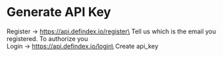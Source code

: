 # Generate API Key

Register -> https://api.defindex.io/register\
Tell us which is the email you registered. To authorize you\
Login -> https://api.defindex.io/login\
Create api\_key
